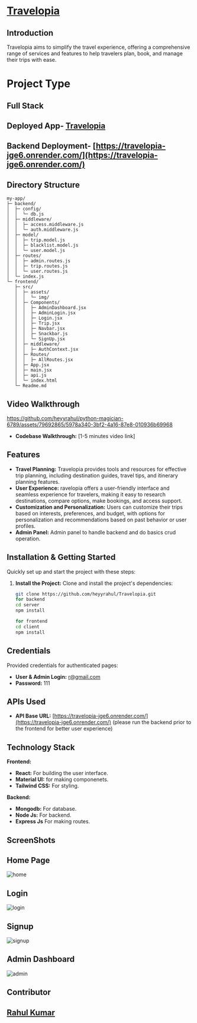 #  [Travelopia](https://travelopia-rahul.vercel.app/)


## Introduction

Travelopia aims to simplify the travel experience, offering a comprehensive range of services and features to help travelers plan, book, and manage their trips with ease.

# Project Type

## Full Stack

## Deployed App- [Travelopia](https://travelopia-rahul.vercel.app/)
 ## Backend Deployment- [https://travelopia-jge6.onrender.com/](https://travelopia-jge6.onrender.com/)

## Directory Structure
```
my-app/
├─ backend/
│  ├─ config/
│  │  └─ db.js
│  ├─ middleware/
│  │  ├─ access.middleware.js
│  │  └─ auth.middleware.js
│  ├─ model/
│  │  ├─ trip.model.js
│  │  ├─ blacklist.model.js
│  │  └─ user.model.js
│  ├─ routes/
│  │  ├─ admin.routes.js
│  │  ├─ trip.routes.js
│  │  └─ user.routes.js
│  └─ index.js
└─ frontend/
   ├─ src/
   │  ├─ assets/
   │  │  └─ img/
   │  ├─ Components/
   │  │  ├─ AdminDashboard.jsx
   │  │  ├─ AdminLogin.jsx
   │  │  ├─ Login.jsx
   │  │  ├─ Trip.jsx
   │  │  ├─ Navbar.jsx
   │  │  ├─ Snackbar.js
   │  │  └─ SignUp.jsx 
   │  ├─ middleware/
   │  │  ├─ AuthContext.jsx
   │  ├─ Routes/
   │  │  ├─ AllRoutes.jsx
   │  ├─ App.jsx
   │  ├─ main.jsx
   │  ├─ api.js
   │  └─ index.html
   └─ Readme.md

```


## Video Walkthrough






https://github.com/heyyrahul/python-magician-6789/assets/79692865/5978a340-3bf2-4a16-87e8-010936b69968






- **Codebase Walkthrough:** [1-5 minutes video link]

## Features

- **Travel Planning:** Travelopia provides tools and resources for effective trip planning, including destination guides, travel tips, and itinerary planning features.
- **User Experience:** ravelopia offers a user-friendly interface and seamless experience for travelers, making it easy to research destinations, compare options, make bookings, and access support.
- **Customization and Personalization:** Users can customize their trips based on interests, preferences, and budget, with options for personalization and recommendations based on past behavior or user profiles.
- **Admin Panel:** Admin panel to handle backend and do basics crud operation.





## Installation & Getting Started

Quickly set up and start the project with these steps:

1. **Install the Project:**
   Clone and install the project's dependencies:
   ```bash
   git clone https://github.com/heyyrahul/Travelopia.git
   for backend
   cd server
   npm install

   for frontend
   cd client
   npm install
## Credentials


Provided  credentials for authenticated pages:
- **User & Admin Login:** r@gmail.com
- **Password:** 111


## APIs Used

- **API Base URL:** [https://travelopia-jge6.onrender.com/](https://travelopia-jge6.onrender.com/)
  (please run the backend prior to the frontend for better user experience)


## Technology Stack
 **Frontend:**
- **React:** For building the user interface.
- **Material UI:** for making componenets.
- **Tailwind CSS:** For styling.

**Backend:**
- **Mongodb:** For database.
- **Node Js:** For backend.
- **Express Js** For making routes.

## ScreenShots  

## Home Page
![home](https://github.com/sumit1921184/PetPals/assets/79692865/4ab399bc-1d3e-4ed2-8a0a-23a86fd1455b)


## Login
![login](https://github.com/sumit1921184/PetPals/assets/79692865/cb556bc7-94c9-42f7-b8dd-d9b70109c878)

## Signup
![signup](https://github.com/sumit1921184/PetPals/assets/79692865/0e0b6265-02bc-4fd5-afda-b852f8c716b8)
## Admin Dashboard
![admin](https://github.com/heyyrahul/python-magician-6789/assets/79692865/9fb34e07-4640-448e-ac5f-0c1f8fe250bc)






## Contributor
## [Rahul Kumar](https://www.linkedin.com/in/heyyrahul/)



